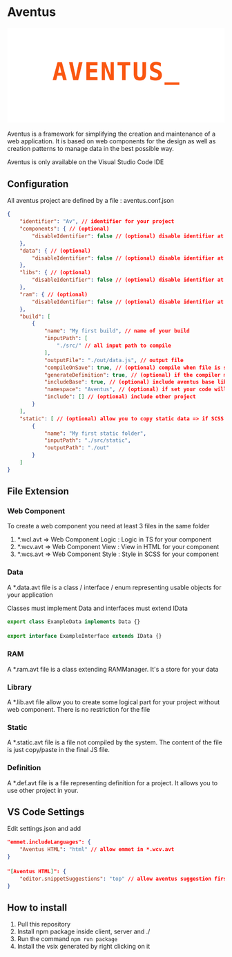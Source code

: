 # Aventus

![Aventus logo](icons/aventus.gif "Aventus")

Aventus is a framework for simplifying the creation and maintenance of a web application. It is based on web components for the design as well as creation patterns to manage data in the best possible way.

Aventus is only available on the Visual Studio Code IDE

## Configuration

All aventus project are defined by a file : aventus.conf.json

```json
{  
    "identifier": "Av", // identifier for your project
    "components": { // (optional)
        "disableIdentifier": false // (optional) disable identifier at the beginning of web components
    },
    "data": { // (optional)
        "disableIdentifier": false // (optional) disable identifier at the beginning of data
    },
    "libs": { // (optional)
        "disableIdentifier": false // (optional) disable identifier at the beginning of libraries
    },
    "ram": { // (optional)
        "disableIdentifier": false // (optional) disable identifier at the beginning of ram
    },
    "build": [
        {
            "name": "My first build", // name of your build
            "inputPath": [
                "./src/" // all input path to compile
            ],
            "outputFile": "./out/data.js", // output file
            "compileOnSave": true, // (optional) compile when file is saved
            "generateDefinition": true, // (optional) if the compiler must generate definition to import your project
            "includeBase": true, // (optional) include aventus base lib
            "namespace": "Aventus", // (optional) if set your code will be reachable under $namespace.YourClass
            "include": [] // (optional) include other project
        }
    ],
    "static": [ // (optional) allow you to copy static data => if SCSS => transform into CSS
        {
            "name": "My first static folder",
            "inputPath": "./src/static",
            "outputPath": "./out"
        }
    ]
}
```

## File Extension

### Web Component

To create a web component you need at least 3 files in the same folder

1. *.wcl.avt => Web Component Logic : Logic in TS for your component
2. *.wcv.avt => Web Component View : View in HTML for your component
3. *.wcs.avt => Web Component Style : Style in SCSS for your component

### Data

A *.data.avt file is a class / interface / enum representing usable objects for your application

Classes must implement Data and interfaces must extend IData

```ts
export class ExampleData implements Data {}

export interface ExampleInterface extends IData {}
```

### RAM

A *.ram.avt file is a class extending RAMManager. It's a store for your data

### Library

A *.lib.avt file allow you to create some logical part for your project without web component. There is no restriction for the file

### Static

A *.static.avt file is a file not compiled by the system. The content of the file is just copy/paste in the final JS file.

### Definition

A *.def.avt file is a file representing definition for a project. It allows you to use other project in your.

## VS Code Settings 
Edit settings.json and add

```json
"emmet.includeLanguages": {
    "Aventus HTML": "html" // allow emmet in *.wcv.avt
}

"[Aventus HTML]": {
    "editor.snippetSuggestions": "top" // allow aventus suggestion first
}
```

## How to install

1. Pull this repository
2. Install npm package inside client, server and ./
3. Run the command `npm run package`
4. Install the vsix generated by right clicking on it